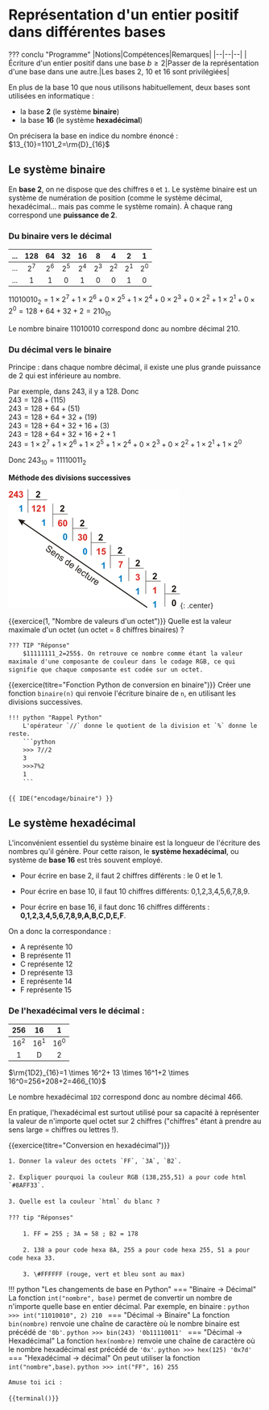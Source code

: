 # Représentation d'un entier positif dans différentes bases

??? conclu "Programme"
    |Notions|Compétences|Remarques|
    |--|--|--|
    |Écriture d'un entier positif dans une base $b\geq2$|Passer de la représentation d'une base dans une autre.|Les bases 2, 10 et 16 sont privilégiées|

En plus de la base 10 que nous utilisons habituellement, deux bases sont utilisées en informatique :

- la base **2**  (le système **binaire**)
- la base **16** (le système **hexadécimal**)

On précisera la base en indice du nombre énoncé : $13_{10}=1101_2=\rm{D}_{16}$

## Le système binaire 

En **base 2**, on ne dispose que des chiffres `0` et `1`. Le système binaire est un système de numération de position (comme le système décimal, hexadécimal... mais pas comme le système romain). À chaque rang correspond une **puissance de 2**.

### Du binaire vers le décimal


|...|128|64|32|16|8|4|2|1|
|:---:|:---:|:---:|:---:|:---:|:---:|:---:|:---:|:---:|
|...|$2^7$|$2^6$|$2^5$|$2^4$|$2^3$|$2^2$|$2^1$|$2^0$|
|...|1|1|0|1|0|0|1|0|



 $11010010_2=1 \times 2^7+ 1 \times 2^6+0 \times 2^5+1 \times 2^4+0 \times 2^3+0 \times 2^2+1 \times 2^1+0 \times 2^0=128+64+32+2=210_{10}$
 
 Le nombre binaire 11010010 correspond donc au nombre décimal 210.
 



### Du décimal vers le binaire
Principe : dans chaque nombre décimal, il existe une plus grande puissance de 2 qui est inférieure au nombre. 

Par exemple, dans 243, il y a 128. Donc   
$243=128 + (115)$   
$243=128+64+(51)$     
$243=128+64+32+(19)$    
$243=128+64+32+16+(3)$   
$243=128+64+32+16+2+1$  
$243=1 \times 2^7+ 1 \times 2^6+1 \times 2^5+1 \times 2^4+0 \times 2^3+0 \times 2^2+1 \times 2^1+1 \times 2^0$

Donc $243_{10}=11110011_2$

**Méthode des divisions successives**

![image](/assets/images/div_successives.gif){: .center}



{{exercice(1, "Nombre de valeurs d'un octet")}}
    Quelle est la valeur maximale d'un octet (un octet = 8 chiffres binaires) ?

    ??? TIP "Réponse"
        $11111111_2=255$. On retrouve ce nombre comme étant la valeur maximale d'une composante de couleur dans le codage RGB, ce qui signifie que chaque composante est codée sur un octet.

{{exercice(titre="Fonction Python de conversion en binaire")}}
    Créer une fonction `binaire(n)` qui renvoie l'écriture binaire de `n`, en utilisant les divisions successives.

    !!! python "Rappel Python"
        L'opérateur `//` donne le quotient de la division et `%` donne le reste.
        ```python
        >>> 7//2
        3
        >>>7%2
        1
        ```

    {{ IDE("encodage/binaire") }}


## Le système hexadécimal

L'inconvénient essentiel du système binaire est la longueur de l'écriture des nombres qu'il génère. Pour cette raison, le **système hexadécimal**, ou système de **base 16** est très souvent employé.

- Pour écrire en base 2, il faut 2 chiffres différents : le 0 et le 1.  

- Pour écrire en base 10, il faut 10 chiffres différents: 0,1,2,3,4,5,6,7,8,9.  

- Pour écrire en base 16, il faut donc 16 chiffres différents : **0,1,2,3,4,5,6,7,8,9,A,B,C,D,E,F**.    


On a donc la correspondance :

- A représente 10  
- B représente 11  
- C représente 12  
- D représente 13  
- E représente 14  
- F représente 15 


### De l'hexadécimal vers le décimal :

|256|16|1|
|:---:|:---:|:---:|
|$16^2$|$16^1$|$16^0$|
| 1| D|2|



 $\rm{1D2}_{16}=1 \times 16^2+ 13 \times 16^1+2 \times 16^0=256+208+2=466_{10}$
 
 Le nombre hexadécimal `1D2` correspond donc au nombre décimal 466.
 
 
 En pratique, l'hexadécimal est surtout utilisé pour sa capacité à représenter la valeur de n'importe quel octet sur 2 chiffres ("chiffres" étant à prendre au sens large = chiffres ou lettres !).
 

{{exercice(titre="Conversion en hexadécimal")}}

    1. Donner la valeur des octets `FF`, `3A`, `B2`.

    2. Expliquer pourquoi la couleur RGB (138,255,51) a pour code html `#8AFF33`.

    3. Quelle est la couleur `html` du blanc ?

    ??? tip "Réponses"
        
        1. FF = 255 ; 3A = 58 ; B2 = 178

        2. 138 a pour code hexa 8A, 255 a pour code hexa 255, 51 a pour code hexa 33.
        
        3. \#FFFFFF (rouge, vert et bleu sont au max)


!!! python "Les changements de base en Python"
    === "Binaire -> Décimal"
        La fonction `int("nombre", base)` permet de convertir un nombre de n'importe quelle base en entier décimal. Par exemple, en binaire : 
        ```python
        >>> int("11010010", 2)
        210
        ```
    === "Décimal -> Binaire"
        La fonction `bin(nombre)` renvoie une chaîne de caractère où le nombre binaire est précédé de `'0b'`.
        ```python
        >>> bin(243)
        '0b11110011'
        ```
    === "Décimal -> Hexadécimal"
        La fonction `hex(nombre)` renvoie une chaîne de caractère où le nombre hexadécimal est précédé de `'0x'`.
        ```python
        >>> hex(125)
        '0x7d'
        ```
    === "Hexadécimal -> décimal" 
        On peut utiliser la fonction `int("nombre",base)`.
        ```python
        >>> int("FF", 16)
        255
        ```
    
    Amuse toi ici : 

    {{terminal()}}
    


